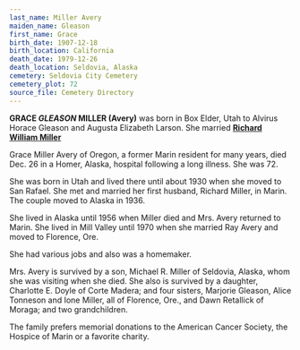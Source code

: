 ```yaml
---
last_name: Miller Avery
maiden_name: Gleason
first_name: Grace
birth_date: 1907-12-18
birth_location: California
death_date: 1979-12-26
death_location: Seldovia, Alaska
cemetery: Seldovia City Cemetery
cemetery_plot: 72
source_file: Cemetery Directory
---
```

**GRACE *GLEASON* MILLER (Avery)** was born in Box Elder, Utah to Alvirus Horace Gleason and Augusta Elizabeth Larson.  She married [**Richard William Miller**](./Miller_Richard_W.md)

Grace Miller Avery of Oregon, a former Marin resident for many years, died Dec. 26 in a Homer, Alaska, hospital following a long illness. She was 72.

She was born in Utah and lived there until about 1930 when she moved to San Rafael. She met and married her first husband, Richard Miller, in Marin. The couple moved to Alaska in 1936.

She lived in Alaska until 1956 when Miller died and Mrs. Avery returned to Marin. She lived in Mill Valley until 1970 when she married Ray Avery and moved to Florence, Ore.

She had various jobs and also was a homemaker.

Mrs. Avery is survived by a son, Michael R. Miller of Seldovia, Alaska, whom she was visiting when she died. She also is survived by a daughter, Charlotte E. Doyle of Corte Madera; and four sisters, Marjorie Gleason, Alice Tonneson and Ione Miller, all of Florence, Ore., and Dawn Retallick of Moraga; and two grandchildren.

The family prefers memorial donations to the American Cancer Society, the Hospice of Marin or a favorite charity.

